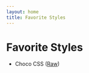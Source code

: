 ```yaml
---
layout: home
title: Favorite Styles
---
```


# Favorite Styles

- Choco CSS ([Raw](chococss/choco.css))
